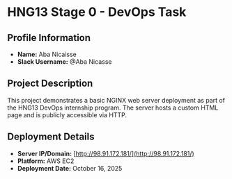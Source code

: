 # HNG13 Stage 0 - DevOps Task

## Profile Information

- **Name:** Aba Nicaisse
- **Slack Username:** @Aba Nicasse

## Project Description

This project demonstrates a basic NGINX web server deployment as part of the HNG13 DevOps internship program. The server hosts a custom HTML page and is publicly accessible via HTTP.

## Deployment Details

- **Server IP/Domain:** [http://98.91.172.181/](http://98.91.172.181/)
- **Platform:** AWS EC2
- **Deployment Date:** October 16, 2025
